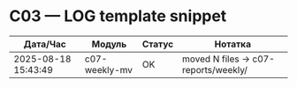 # C03 — LOG template snippet

| Дата/Час              | Модуль          | Статус | Нотатка                                        |
|-----------------------|-----------------|--------|------------------------------------------------|
| 2025-08-18 15:43:49 | c07-weekly-mv   | OK     | moved N files → c07-reports/weekly/             |
